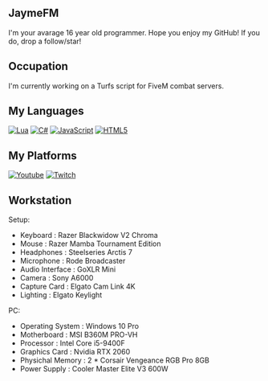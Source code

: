 ## JaymeFM
I'm your avarage 16 year old programmer. Hope you enjoy my GitHub! If you do, drop a follow/star!

## Occupation
I'm currently working on a Turfs script for FiveM combat servers.

## My Languages
[![Lua](https://img.shields.io/badge/lua-%232C2D72.svg?style=for-the-badge&logo=lua&logoColor=white)](https://bit.ly/Lua-JaymeFM)
[![C#](https://img.shields.io/badge/c%23-%23239120.svg?style=for-the-badge&logo=c-sharp&logoColor=white)](https://bit.ly/3Ie3NWJ)
[![JavaScript](https://img.shields.io/badge/javascript-%23323330.svg?style=for-the-badge&logo=javascript&logoColor=%23F7DF1E)](https://bit.ly/JavaScript-JaymeFM)
[![HTML5](https://img.shields.io/badge/html5-%23E34F26.svg?style=for-the-badge&logo=html5&logoColor=white)](http://bit.ly/3RNumW6)

## My Platforms 
[![Youtube](https://img.shields.io/badge/YouTube-%23FF0000.svg?style=for-the-badge&logo=YouTube&logoColor=white)](https://www.youtube.com/jaymefm)
[![Twitch](https://img.shields.io/badge/Twitch-%239146FF.svg?style=for-the-badge&logo=Twitch&logoColor=white)](https://www.twitch.tv/jaymefm)

## Workstation
Setup:
- Keyboard : Razer Blackwidow V2 Chroma
- Mouse : Razer Mamba Tournament Edition
- Headphones : Steelseries Arctis 7
- Microphone : Rode Broadcaster
- Audio Interface : GoXLR Mini
- Camera : Sony A6000
- Capture Card : Elgato Cam Link 4K
- Lighting : Elgato Keylight

PC:
- Operating System : Windows 10 Pro
- Motherboard : MSI B360M PRO-VH 
- Processor : Intel Core i5-9400F
- Graphics Card : Nvidia RTX 2060 
- Physichal Memory : 2 * Corsair Vengeance RGB Pro 8GB
- Power Supply : Cooler Master Elite V3 600W
